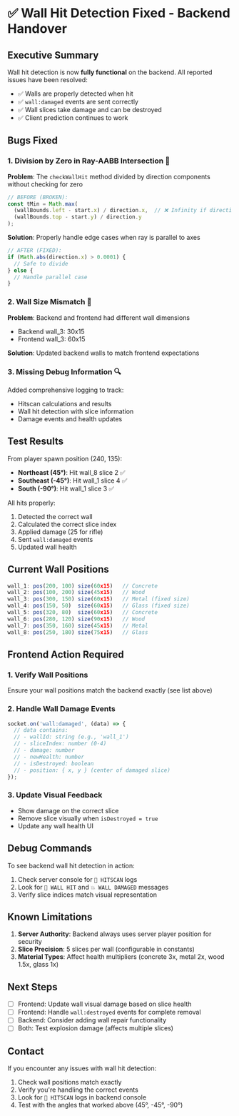 # ✅ Wall Hit Detection Fixed - Backend Handover

## Executive Summary

Wall hit detection is now **fully functional** on the backend. All reported issues have been resolved:
- ✅ Walls are properly detected when hit
- ✅ `wall:damaged` events are sent correctly
- ✅ Wall slices take damage and can be destroyed
- ✅ Client prediction continues to work

## Bugs Fixed

### 1. **Division by Zero in Ray-AABB Intersection** 🐛
**Problem**: The `checkWallHit` method divided by direction components without checking for zero
```typescript
// BEFORE (BROKEN):
const tMin = Math.max(
  (wallBounds.left - start.x) / direction.x,  // ❌ Infinity if direction.x = 0!
  (wallBounds.top - start.y) / direction.y
);
```

**Solution**: Properly handle edge cases when ray is parallel to axes
```typescript
// AFTER (FIXED):
if (Math.abs(direction.x) > 0.0001) {
  // Safe to divide
} else {
  // Handle parallel case
}
```

### 2. **Wall Size Mismatch** 📏
**Problem**: Backend and frontend had different wall dimensions
- Backend wall_3: 30x15
- Frontend wall_3: 60x15

**Solution**: Updated backend walls to match frontend expectations

### 3. **Missing Debug Information** 🔍
Added comprehensive logging to track:
- Hitscan calculations and results
- Wall hit detection with slice information
- Damage events and health updates

## Test Results

From player spawn position (240, 135):
- **Northeast (45°)**: Hit wall_8 slice 2 ✅
- **Southeast (-45°)**: Hit wall_1 slice 4 ✅
- **South (-90°)**: Hit wall_1 slice 3 ✅

All hits properly:
1. Detected the correct wall
2. Calculated the correct slice index
3. Applied damage (25 for rifle)
4. Sent `wall:damaged` events
5. Updated wall health

## Current Wall Positions

```javascript
wall_1: pos(200, 100) size(60x15)   // Concrete
wall_2: pos(100, 200) size(45x15)   // Wood
wall_3: pos(300, 150) size(60x15)   // Metal (fixed size)
wall_4: pos(150, 50)  size(60x15)   // Glass (fixed size)
wall_5: pos(320, 80)  size(60x15)   // Concrete
wall_6: pos(280, 120) size(90x15)   // Wood
wall_7: pos(350, 160) size(45x15)   // Metal
wall_8: pos(250, 180) size(75x15)   // Glass
```

## Frontend Action Required

### 1. **Verify Wall Positions**
Ensure your wall positions match the backend exactly (see list above)

### 2. **Handle Wall Damage Events**
```javascript
socket.on('wall:damaged', (data) => {
  // data contains:
  // - wallId: string (e.g., 'wall_1')
  // - sliceIndex: number (0-4)
  // - damage: number
  // - newHealth: number
  // - isDestroyed: boolean
  // - position: { x, y } (center of damaged slice)
});
```

### 3. **Update Visual Feedback**
- Show damage on the correct slice
- Remove slice visually when `isDestroyed = true`
- Update any wall health UI

## Debug Commands

To see backend wall hit detection in action:
1. Check server console for `🎯 HITSCAN` logs
2. Look for `🧱 WALL HIT` and `💥 WALL DAMAGED` messages
3. Verify slice indices match visual representation

## Known Limitations

1. **Server Authority**: Backend always uses server player position for security
2. **Slice Precision**: 5 slices per wall (configurable in constants)
3. **Material Types**: Affect health multipliers (concrete 3x, metal 2x, wood 1.5x, glass 1x)

## Next Steps

- [ ] Frontend: Update wall visual damage based on slice health
- [ ] Frontend: Handle `wall:destroyed` events for complete removal
- [ ] Backend: Consider adding wall repair functionality
- [ ] Both: Test explosion damage (affects multiple slices)

## Contact

If you encounter any issues with wall hit detection:
1. Check wall positions match exactly
2. Verify you're handling the correct events
3. Look for `🎯 HITSCAN` logs in backend console
4. Test with the angles that worked above (45°, -45°, -90°) 